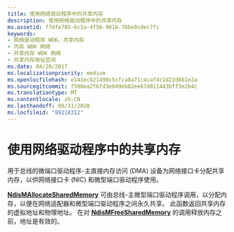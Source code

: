 ```yaml
---
title: 使用网络驱动程序中的共享内存
description: 使用网络驱动程序中的共享内存
ms.assetid: f7dfe785-6c1a-4f56-9018-76be9cdec7fc
keywords:
- 网络驱动程序 WDK，共享内存
- 内存 WDK 网络
- 共享内存 WDK 网络
- 共享内存地址空间
ms.date: 04/20/2017
ms.localizationpriority: medium
ms.openlocfilehash: e141ecb21490c5cfca8a71c4caf4c1d22d881e2a
ms.sourcegitcommit: f500ea2fbfd3e849eb82ee67d011443bff3e2b4c
ms.translationtype: MT
ms.contentlocale: zh-CN
ms.lasthandoff: 08/31/2020
ms.locfileid: "89218312"
---
```

# <a name="using-shared-memory-in-network-drivers"></a>使用网络驱动程序中的共享内存





用于总线的微端口驱动程序-主直接内存访问 (DMA) 设备为网络接口卡分配共享内存，以供网络接口卡 (NIC) 和微型端口驱动程序使用。

[**NdisMAllocateSharedMemory**](/windows-hardware/drivers/ddi/ndis/nf-ndis-ndismallocatesharedmemory) 可由总线-主微型端口驱动程序调用，以分配内存，以便在网络适配器和微型端口驱动程序之间永久共享。 此函数返回共享内存的虚拟地址和物理地址。 在对 [**NdisMFreeSharedMemory**](/windows-hardware/drivers/ddi/ndis/nf-ndis-ndismfreesharedmemory) 的调用释放内存之前，地址是有效的。

 

